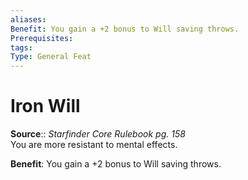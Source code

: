 ```yaml
---
aliases: 
Benefit: You gain a +2 bonus to Will saving throws.
Prerequisites: 
tags: 
Type: General Feat
---
```


# Iron Will

**Source**:: _Starfinder Core Rulebook pg. 158_  
You are more resistant to mental effects.

**Benefit**: You gain a +2 bonus to Will saving throws.
